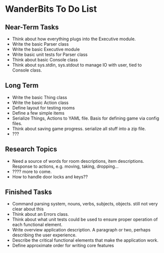 
WanderBits To Do List
=====================

Near-Term Tasks
---------------
- Think about how everything plugs into the Executive module.
- Write the basic Parser class
- Write the basic Executive module
- Write basic unit tests for Parser class
- Think about basic Console class
- Think about sys.stdin, sys.stdout to manage IO with user, tied to Console class.

Long Term
---------
- Write the basic Thing class
- Write the basic Action class
- Define layout for testing rooms
- Define a few simple items
- Serialize Things, Actions to YAML file.  Basis for defining game via config files.
- Think about saving game progress.  serialize all stuff into a zip file.
- ???

Research Topics
---------------
- Need a source of words for room descriptions, item descriptions.  Response to actions, e.g. moving, taking, dropping...
- ???? more to come.
- How to handle door locks and keys??

Finished Tasks
--------------
- Command parsing system, nouns, verbs, subjects, objects.  still not very clear about this
- Think about an Errors class.
- Think about what unit tests could be used to ensure proper operation of each functional element.
- Write overview application description.  A paragraph or two, perhaps describing the user experience.
- Describe the critical functional elements that make the application work.
- Define approximate order for writing core features
